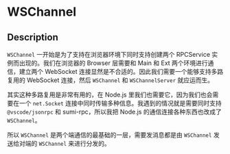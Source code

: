# WSChannel

## Description

`WSChannel` 一开始是为了支持在浏览器环境下同时支持创建两个 RPCService 实例而出现的。我们在浏览器的 Browser 层需要和 Main 和 Ext 两个环境进行通信，建立两个 WebSocket 连接显然是不合适的。因此我们需要一个能够支持多路复用的 WebSocket 连接，然后 `WSChannel` 和 `WSChannelServer` 就应运而生。

其实这种多路复用是非常有用的，在 Node.js 里我们也需要它，因为我们也会需要在一个 `net.Socket` 连接中同时传输多种信息。我遇到的情况就是需要同时支持 `@vscode/jsonrpc` 和 sumi-rpc，所以我把 Node.js 的通信连接各种东西也改成了 `WSChannel`。

所以 `WSChannel` 是两个端通信的最基础的一层，需要发消息都是由 `WSChannel` 发送给对端的 `WSChannel` 来进行分发的。
